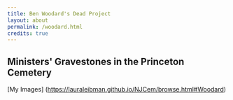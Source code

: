 ```yaml
---
title: Ben Woodard's Dead Project
layout: about
permalink: /woodard.html
credits: true
---
```


## Ministers' Gravestones in the Princeton Cemetery
[My Images] (https://lauraleibman.github.io/NJCem/browse.html#Woodard)
